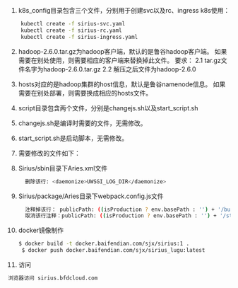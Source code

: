 
1. k8s_config目录包含三个文件，分别用于创建svc以及rc、ingress
    k8s使用：
```Bash
    kubectl create -f sirius-svc.yaml
    kubectl create -f sirius-rc.yaml
    kubectl create -f sirius-ingress.yaml
```

2. hadoop-2.6.0.tar.gz为hadoop客户端，默认的是鲁谷hadoop客户端。
  如果需要在别处使用，则需要相应的客户端来替换掉此文件。
  要求：
    2.1 tar.gz文件名字为hadoop-2.6.0.tar.gz
    2.2 解压之后文件为hadoop-2.6.0

3. hosts对应的是hadoop集群的host信息，默认是鲁谷namenode信息。
  如果需要在别处部署，则需要换成相应的hosts文件。

4. script目录包含两个文件，分别是changejs.sh以及start_script.sh

  1. changejs.sh是编译时需要的文件，无需修改。

  2. start_script.sh是启动脚本，无需修改。

5. 需要修改的文件如下：
  1. Sirius/sbin目录下Aries.xml文件
      ```Bash
        删除该行: <daemonize>UWSGI_LOG_DIR</daemonize>
      ```

  2. Sirius/package/Aries目录下webpack.config.js文件
      ```Bash
        注释掉该行： publicPath: ((isProduction ? env.basePath : '') + '/build/').replace(/\/\//, '/')
        取消该行注释：publicPath: ((isProduction ? env.basePath : '') + '/static/aries/').replace(/\/\//, '/')
      ```

6. docker镜像制作

      ```Bash
      $ docker build -t docker.baifendian.com/sjx/sirius:1 .
       $ docker push docker.baifendian.com/sjx/sirius_lugu:latest
      ```

7. 访问
```Bash
浏览器访问 sirius.bfdcloud.com
```
